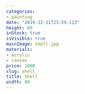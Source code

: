 ```yaml
---
categories:
- painting
date: "2019-12-31T23:59:12Z"
height: 60
inStock: true
isVisible: true
mainImage: shell.jpg
materials:
- acrylic
- canvas
price: 1000
slug: shell
title: Shell
width: 80
---
```


